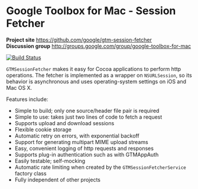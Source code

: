 # Google Toolbox for Mac - Session Fetcher #

**Project site** <https://github.com/google/gtm-session-fetcher><br>
**Discussion group** <http://groups.google.com/group/google-toolbox-for-mac>

[![Build Status](https://github.com/google/gtm-session-fetcher/actions/workflows/main.yml/badge.svg?branch=main)](https://github.com/google/gtm-session-fetcher/actions/workflows/main.yml)

`GTMSessionFetcher` makes it easy for Cocoa applications to perform http operations. The fetcher is
implemented as a wrapper on `NSURLSession`, so its behavior is asynchronous and uses
operating-system settings on iOS and Mac OS X.

Features include:

- Simple to build; only one source/header file pair is required
- Simple to use: takes just two lines of code to fetch a request
- Supports upload and download sessions
- Flexible cookie storage
- Automatic retry on errors, with exponential backoff
- Support for generating multipart MIME upload streams
- Easy, convenient logging of http requests and responses
- Supports plug-in authentication such as with GTMAppAuth
- Easily testable; self-mocking
- Automatic rate limiting when created by the `GTMSessionFetcherService` factory class
- Fully independent of other projects
